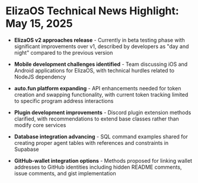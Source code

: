 # ElizaOS Technical News Highlight: May 15, 2025

* **ElizaOS v2 approaches release** - Currently in beta testing phase with significant improvements over v1, described by developers as "day and night" compared to the previous version
  
* **Mobile development challenges identified** - Team discussing iOS and Android applications for ElizaOS, with technical hurdles related to NodeJS dependency

* **auto.fun platform expanding** - API enhancements needed for token creation and swapping functionality, with current token tracking limited to specific program address interactions

* **Plugin development improvements** - Discord plugin extension methods clarified, with recommendations to extend base classes rather than modify core services

* **Database integration advancing** - SQL command examples shared for creating proper agent tables with references and constraints in Supabase

* **GitHub-wallet integration options** - Methods proposed for linking wallet addresses to GitHub identities including hidden README comments, issue comments, and gist implementation